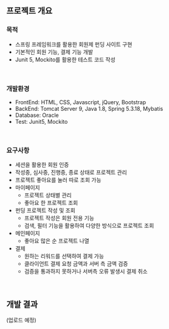 ## 프로젝트 개요

### 목적
- 스프링 프레임워크를 활용한 회원제 펀딩 사이트 구현
- 기본적인 회원 기능, 결제 기능 개발
- Junit 5, Mockito를 활용한 테스트 코드 작성
<br>

### 개발환경

- FrontEnd: HTML, CSS, Javascript, jQuery, Bootstrap
- BackEnd: Tomcat Server 9, Java 1.8, Spring 5.3.18, Mybatis
- Database: Oracle
- Test: Junit5, Mockito  
<br>

### 요구사항
- 세션을 활용한 회원 인증
- 작성중, 심사중, 진행중, 종료 상태로 프로젝트 관리
- 프로젝트 좋아요를 눌러 따로 조회 가능
- 마이페이지
  - 프로젝트 상태별 관리
  - 좋아요 한 프로젝트 조회
- 펀딩 프로젝트 작성 및 조회
    - 프로젝트 작성은 회원 전용 기능
    - 검색, 필터 기능을 활용하여 다양한 방식으로 프로젝트 조회
- 메인페이지
  - 좋아요 많은 순 프로젝트 나열
- 결제
  - 원하는 리워드를 선택하여 결제 가능
  - 클라이언트 결제 요청 금액과 서버 측 금액 검증
  - 검증을 통과하지 못하거나 서버측 오류 발생시 결제 취소
<br>

## 개발 결과
(업로드 예정)
